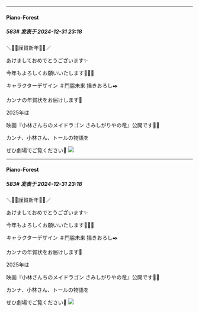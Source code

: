 ﻿
*****

####  Piano-Forest  
##### 583#       发表于 2024-12-31 23:18

＼🐍🎍謹賀新年🎍🐍／

あけましておめでとうございます✨

今年もよろしくお願いいたします🐉🙇🐲

キャラクターデザイン ＃門脇未来 描きおろし✒️

カンナの年賀状をお届けします📮

2025年は

映画『小林さんちのメイドラゴン さみしがりやの竜』公開です🎥🐉

カンナ、小林さん、トールの物語を

ぜひ劇場でご覧ください👀
<img src="https://p.sda1.dev/21/c28e93e802717d6952052ab77b54e1ad/20241231_231714.jpg" referrerpolicy="no-referrer">


*****

####  Piano-Forest  
##### 583#       发表于 2024-12-31 23:18

＼🐍🎍謹賀新年🎍🐍／

あけましておめでとうございます✨

今年もよろしくお願いいたします🐉🙇🐲

キャラクターデザイン ＃門脇未来 描きおろし✒️

カンナの年賀状をお届けします📮

2025年は

映画『小林さんちのメイドラゴン さみしがりやの竜』公開です🎥🐉

カンナ、小林さん、トールの物語を

ぜひ劇場でご覧ください👀
<img src="https://p.sda1.dev/21/c28e93e802717d6952052ab77b54e1ad/20241231_231714.jpg" referrerpolicy="no-referrer">

